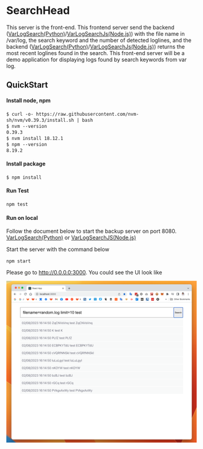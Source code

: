# SearchHead

This server is the front-end. This frontend server send the backend ([VarLogSearch(Python)](https://github.com/sakaijunsoccer/varlogsearch)/[VarLogSearchJs(Node.js)](https://github.com/sakaijunsoccer/varlogsearchjs)) with the file name in /var/log, the search keyword and the number of detected loglines, and the backend ([VarLogSearch(Python)](https://github.com/sakaijunsoccer/varlogsearch)/[VarLogSearchJs(Node.js)](https://github.com/sakaijunsoccer/varlogsearchjs)) returns the most recent loglines found in the search. This front-end server will be a demo application for displaying logs found by search keywords from var log.


## QuickStart

#### Install node, npm
```
$ curl -o- https://raw.githubusercontent.com/nvm-sh/nvm/v0.39.3/install.sh | bash
$ nvm --version
0.39.3
$ nvm install 18.12.1
$ npm --version
8.19.2
```

#### Install package
```
$ npm install
```

#### Run Test
```
npm test
```

#### Run on local

Follow the document below to start the backup server on port 8080.<br />
[VarLogSearch(Python)](https://github.com/sakaijunsoccer/varlogsearch/)
or 
[VarLogSearchJS(Node.js)](https://github.com/sakaijunsoccer/varlogsearchjs/)

Start the server with the command below
```
npm start
```
Please go to http://0.0.0.0:3000. You could see the UI look like

![Basic UI](doc/basic_ui.png "basic_ui")
